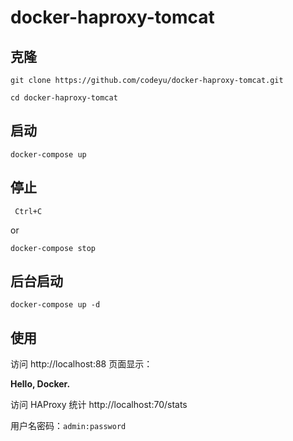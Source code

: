 # docker-haproxy-tomcat

## 克隆
```
git clone https://github.com/codeyu/docker-haproxy-tomcat.git

cd docker-haproxy-tomcat
```

## 启动

```
docker-compose up
```

## 停止

` Ctrl+C` 

or

`docker-compose stop` 

## 后台启动
```
docker-compose up -d
```

## 使用
访问 http://localhost:88 页面显示： 

**Hello, Docker.**

访问 HAProxy 统计 http://localhost:70/stats

用户名密码：`admin:password`